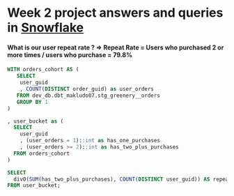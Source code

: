 # Week 2 project answers and queries in [Snowflake](https://app.snowflake.com/us-east-1/ryb00700/data/databases/DEV_DB/schemas/DBT_MAKLUDO07)

  
#### What is our user repeat rate ? => __Repeat Rate = Users who purchased 2 or more times / users who purchase = 79.8%__

```sql
WITH orders_cohort AS (
   SELECT
    user_guid
    , COUNT(DISTINCT order_guid) as user_orders
   FROM dev_db.dbt_makludo07.stg_greenery__orders
   GROUP BY 1
)

, user_bucket as (
  SELECT
    user_guid
    , (user_orders = 1)::int as has_one_purchases
    , (user_orders >= 2)::int as has_two_plus_purchases
  FROM orders_cohort
)

SELECT
  div0(SUM(has_two_plus_purchases), COUNT(DISTINCT user_guid)) AS repeat_rate
FROM user_bucket;
```